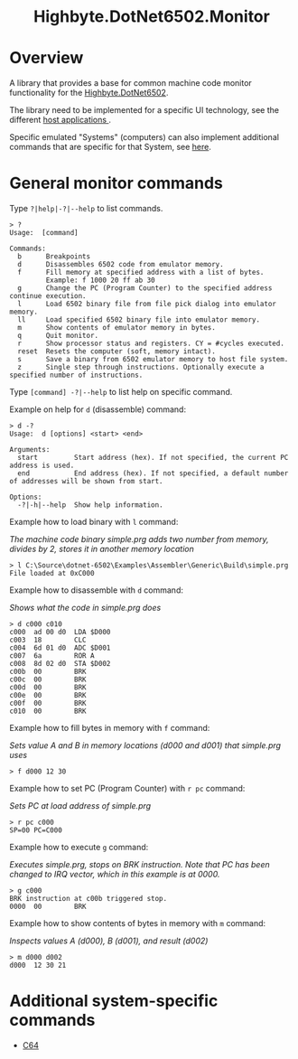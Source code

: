 <h1 align="center">Highbyte.DotNet6502.Monitor</h1>

# Overview
A library that provides a base for common machine code monitor functionality for the [Highbyte.DotNet6502](../Highbyte.DotNet6502/CPU_LIBRARY.md).

The library need to be implemented for a specific UI technology, see the different [host applications ](../Highbyte.DotNet6502.App/APPS.md).

Specific emulated "Systems" (computers) can also implement additional commands that are specific for that System, see [here](#system-specific-commands).

# General monitor commands
Type ```?|help|-?|--help``` to list commands.
```
> ?
Usage:  [command]

Commands:
  b      Breakpoints
  d      Disassembles 6502 code from emulator memory.
  f      Fill memory at specified address with a list of bytes.
         Example: f 1000 20 ff ab 30
  g      Change the PC (Program Counter) to the specified address continue execution.
  l      Load 6502 binary file from file pick dialog into emulator memory.
  ll     Load specified 6502 binary file into emulator memory.
  m      Show contents of emulator memory in bytes.
  q      Quit monitor.
  r      Show processor status and registers. CY = #cycles executed.
  reset  Resets the computer (soft, memory intact).
  s      Save a binary from 6502 emulator memory to host file system.
  z      Single step through instructions. Optionally execute a specified number of instructions.
```

Type ```[command] -?|--help``` to list help on specific command.

Example on help for ```d``` (disassemble) command:
```
> d -?
Usage:  d [options] <start> <end>

Arguments:
  start         Start address (hex). If not specified, the current PC address is used.
  end           End address (hex). If not specified, a default number of addresses will be shown from start.

Options:
  -?|-h|--help  Show help information.
```

Example how to load binary with ```l``` command:

_The machine code binary simple.prg adds two number from memory, divides by 2, stores it in another memory location_
```
> l C:\Source\dotnet-6502\Examples\Assembler\Generic\Build\simple.prg
File loaded at 0xC000
```

Example how to disassemble with ```d``` command:

_Shows what the code in simple.prg does_
```
> d c000 c010
c000  ad 00 d0  LDA $D000
c003  18        CLC
c004  6d 01 d0  ADC $D001
c007  6a        ROR A
c008  8d 02 d0  STA $D002
c00b  00        BRK
c00c  00        BRK
c00d  00        BRK
c00e  00        BRK
c00f  00        BRK
c010  00        BRK
```

Example how to fill bytes in memory with ```f``` command:

_Sets value A and B in memory locations (d000 and d001) that simple.prg uses_
```
> f d000 12 30
```

Example how to set PC (Program Counter) with ```r pc``` command:

_Sets PC at load address of simple.prg_
```
> r pc c000
SP=00 PC=C000
```

Example how to execute  ```g``` command:

_Executes simple.prg, stops on BRK instruction. Note that PC has been changed to IRQ vector, which in this example is at 0000._
```
> g c000
BRK instruction at c00b triggered stop.
0000  00        BRK
```

Example how to show contents of bytes in memory with ```m``` command:

_Inspects values A (d000), B (d001), and result (d002)_
```
> m d000 d002
d000  12 30 21
```

# Additional system-specific commands
- [C64](../Highbyte.DotNet6502.Systems/SYSTEMS_C64.md#monitor-commands)
